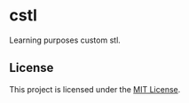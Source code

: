 # cstl

Learning purposes custom stl.

## License
This project is licensed under the [MIT License](LICENSE).
